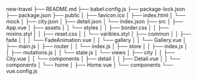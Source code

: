 new-travel
├── README.md
├── babel.config.js
├── package-lock.json
├── package.json
├── public
│   ├── favicon.ico
│   ├── index.html
│   └── mock
│       ├── city.json
│       ├── detail.json
│       └── index.json
├── src
│   ├── App.vue
│   ├── assets
│   │   └── styles
│   │       ├── border.css
│   │       ├── mixins.styl
│   │       ├── reset.css
│   │       └── varibles.styl
│   ├── common
│   │   ├── fade
│   │   │   └── FadeAnimation.vue
│   │   └── gallery
│   │       └── Gallery.vue
│   ├── main.js
│   ├── router
│   │   └── index.js
│   ├── store
│   │   ├── index.js
│   │   ├── mutations.js
│   │   └── state.js
│   └── views
│       ├── city
│       │   ├── City.vue
│       │   └── components
│       ├── detail
│       │   ├── Detail.vue
│       │   └── components
│       └── home
│           ├── Home.vue
│           └── components
└── vue.config.js
